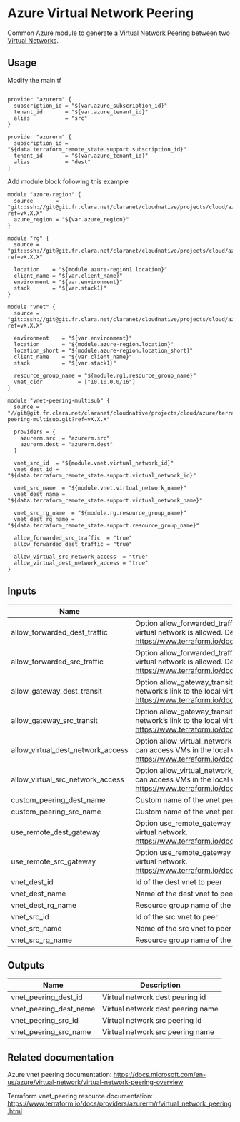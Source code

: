 # Azure Virtual Network Peering

Common Azure module to generate a [Virtual Network Peering](https://docs.microsoft.com/en-us/azure/virtual-network/virtual-network-peering-overview) between two  [Virtual Networks](https://docs.microsoft.com/en-us/azure/virtual-network/virtual-networks-overview).

## Usage

Modify the main.tf

```hcl

provider "azurerm" {
  subscription_id = "${var.azure_subscription_id}"
  tenant_id       = "${var.azure_tenant_id}"
  alias           = "src"
}

provider "azurerm" {
  subscription_id = "${data.terraform_remote_state.support.subscription_id}"
  tenant_id       = "${var.azure_tenant_id}"
  alias           = "dest"
}

```

Add module block following this example

```hcl
module "azure-region" {
  source       = "git::ssh://git@git.fr.clara.net/claranet/cloudnative/projects/cloud/azure/terraform/modules/regions.git?ref=vX.X.X"
  azure_region = "${var.azure_region}"
}

module "rg" {
  source = "git::ssh://git@git.fr.clara.net/claranet/cloudnative/projects/cloud/azure/terraform/modules/rg.git?ref=vX.X.X"

  location    = "${module.azure-region1.location}"
  client_name = "${var.client_name}"
  environment = "${var.environment}"
  stack       = "${var.stack1}"
}

module "vnet" {
  source = "git::ssh://git@git.fr.clara.net/claranet/cloudnative/projects/cloud/azure/terraform/modules/vnet.git?ref=vX.X.X"

  environment    = "${var.environment}"
  location       = "${module.azure-region.location}"
  location_short = "${module.azure-region.location_short}"
  client_name    = "${var.client_name}"
  stack          = "${var.stack1}"

  resource_group_name = "${module.rg1.resource_group_name}"
  vnet_cidr           = ["10.10.0.0/16"]
}

module "vnet-peering-multisub" {
  source = "//git@git.fr.clara.net/claranet/cloudnative/projects/cloud/azure/terraform/modules/vnet-peering-multisub.git?ref=vX.X.X"

  providers = {
    azurerm.src  = "azurerm.src"
    azurerm.dest = "azurerm.dest"
  }

  vnet_src_id  = "${module.vnet.virtual_network_id}"
  vnet_dest_id = "${data.terraform_remote_state.support.virtual_network_id}"

  vnet_src_name  = "${module.vnet.virtual_network_name}"
  vnet_dest_name = "${data.terraform_remote_state.support.virtual_network_name}"

  vnet_src_rg_name  = "${module.rg.resource_group_name}"
  vnet_dest_rg_name = "${data.terraform_remote_state.support.resource_group_name}"

  allow_forwarded_src_traffic  = "true"
  allow_forwarded_dest_traffic = "true"

  allow_virtual_src_network_access  = "true"
  allow_virtual_dest_network_access = "true"
}

```

## Inputs

| Name | Description | Type | Default | Required |
|------|-------------|:----:|:-----:|:-----:|
| allow_forwarded_dest_traffic | Option allow_forwarded_traffic for the dest vnet to peer. Controls if forwarded traffic from VMs in the remote virtual network is allowed. Defaults to false. https://www.terraform.io/docs/providers/azurerm/r/virtual_network_peering.html#allow_forwarded_traffic | string | `false` | no |
| allow_forwarded_src_traffic | Option allow_forwarded_traffic for the src vnet to peer. Controls if forwarded traffic from VMs in the remote virtual network is allowed. Defaults to false. https://www.terraform.io/docs/providers/azurerm/r/virtual_network_peering.html#allow_forwarded_traffic | string | `false` | no |
| allow_gateway_dest_transit | Option allow_gateway_transit for the dest vnet to peer. Controls gatewayLinks can be used in the remote virtual network’s link to the local virtual network. https://www.terraform.io/docs/providers/azurerm/r/virtual_network_peering.html#allow_gateway_transit | string | `false` | no |
| allow_gateway_src_transit | Option allow_gateway_transit for the src vnet to peer. Controls gatewayLinks can be used in the remote virtual network’s link to the local virtual network. https://www.terraform.io/docs/providers/azurerm/r/virtual_network_peering.html#allow_gateway_transit | string | `false` | no |
| allow_virtual_dest_network_access | Option allow_virtual_network_access for the dest vnet to peer. Controls if the VMs in the remote virtual network can access VMs in the local virtual network. Defaults to false. https://www.terraform.io/docs/providers/azurerm/r/virtual_network_peering.html#allow_virtual_network_access | string | `false` | no |
| allow_virtual_src_network_access | Option allow_virtual_network_access for the src vnet to peer. Controls if the VMs in the remote virtual network can access VMs in the local virtual network. Defaults to false. https://www.terraform.io/docs/providers/azurerm/r/virtual_network_peering.html#allow_virtual_network_access | string | `false` | no |
| custom_peering_dest_name | Custom name of the vnet peerings to create | string | `` | no |
| custom_peering_src_name | Custom name of the vnet peerings to create | string | `` | no |
| use_remote_dest_gateway | Option use_remote_gateway for the dest vnet to peer. Controls if remote gateways can be used on the local virtual network. https://www.terraform.io/docs/providers/azurerm/r/virtual_network_peering.html#use_remote_gateways | string | `false` | no |
| use_remote_src_gateway | Option use_remote_gateway for the src vnet to peer. Controls if remote gateways can be used on the local virtual network. https://www.terraform.io/docs/providers/azurerm/r/virtual_network_peering.html#use_remote_gateways | string | `false` | no |
| vnet_dest_id | Id of the dest vnet to peer | string | - | yes |
| vnet_dest_name | Name of the dest vnet to peer | string | - | yes |
| vnet_dest_rg_name | Resource group name of the dest vnet to peer | string | - | yes |
| vnet_src_id | Id of the src vnet to peer | string | - | yes |
| vnet_src_name | Name of the src vnet to peer | string | - | yes |
| vnet_src_rg_name | Resource group name of the src vnet to peer | string | - | yes |

## Outputs

| Name | Description |
|------|-------------|
| vnet_peering_dest_id | Virtual network dest peering id |
| vnet_peering_dest_name | Virtual network dest peering name |
| vnet_peering_src_id | Virtual network src peering id |
| vnet_peering_src_name | Virtual network src peering name 

## Related documentation

Azure vnet peering documentation: https://docs.microsoft.com/en-us/azure/virtual-network/virtual-network-peering-overview

Terraform vnet_peering resource documentation: https://www.terraform.io/docs/providers/azurerm/r/virtual_network_peering.html
